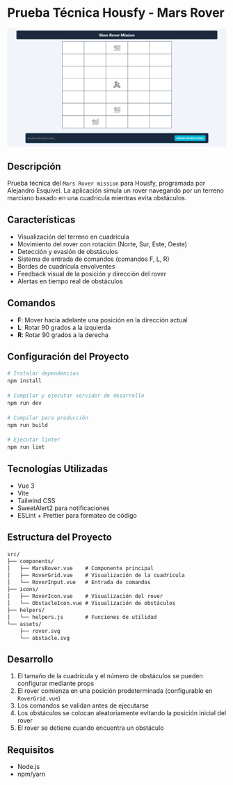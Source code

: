 # Prueba Técnica Housfy - Mars Rover

![Mars Rover Screenshot](src/assets/screenshot.webp)

## Descripción
Prueba técnica del `Mars Rover mission` para Housfy, programada por Alejandro Esquivel.
La aplicación simula un rover navegando por un terreno marciano basado en una cuadrícula mientras evita obstáculos.

## Características
- Visualización del terreno en cuadrícula
- Movimiento del rover con rotación (Norte, Sur, Este, Oeste)
- Detección y evasión de obstáculos
- Sistema de entrada de comandos (comandos F, L, R)
- Bordes de cuadrícula envolventes
- Feedback visual de la posición y dirección del rover
- Alertas en tiempo real de obstáculos

## Comandos
- **F**: Mover hacia adelante una posición en la dirección actual
- **L**: Rotar 90 grados a la izquierda
- **R**: Rotar 90 grados a la derecha

## Configuración del Proyecto
```sh
# Instalar dependencias
npm install

# Compilar y ejecutar servidor de desarrollo
npm run dev

# Compilar para producción
npm run build

# Ejecutar linter
npm run lint
```

## Tecnologías Utilizadas
- Vue 3
- Vite
- Tailwind CSS
- SweetAlert2 para notificaciones
- ESLint + Prettier para formateo de código

## Estructura del Proyecto
```
src/
├── components/
│   ├── MarsRover.vue    # Componente principal
│   ├── RoverGrid.vue    # Visualización de la cuadrícula
│   └── RoverInput.vue   # Entrada de comandos
├── icons/
│   ├── RoverIcon.vue    # Visualización del rover
│   └── ObstacleIcon.vue # Visualización de obstáculos
├── helpers/
│   └── helpers.js       # Funciones de utilidad
└── assets/
    ├── rover.svg
    └── obstacle.svg
```

## Desarrollo
1. El tamaño de la cuadrícula y el número de obstáculos se pueden configurar mediante props
2. El rover comienza en una posición predeterminada (configurable en `RoverGrid.vue`)
3. Los comandos se validan antes de ejecutarse
4. Los obstáculos se colocan aleatoriamente evitando la posición inicial del rover
5. El rover se detiene cuando encuentra un obstáculo


## Requisitos
- Node.js
- npm/yarn
